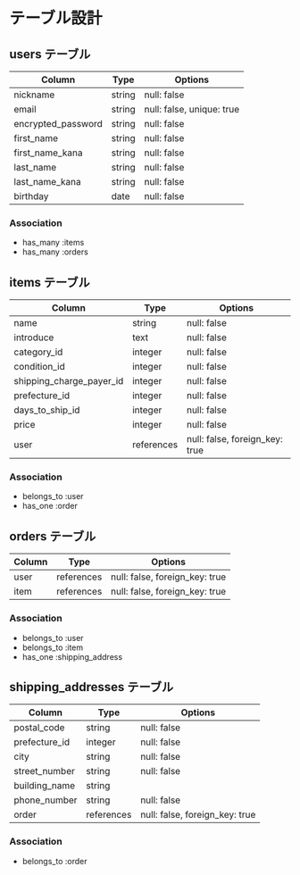 # テーブル設計  

## users テーブル  

|Column|Type|Options|
|---|---|---|
|nickname|string|null: false|
|email|string|null: false, unique: true|
|encrypted_password|string|null: false|
|first_name|string|null: false|
|first_name_kana|string|null: false|
|last_name|string|null: false|
|last_name_kana|string|null: false|
|birthday|date|null: false|

### Association

- has_many :items
- has_many :orders

## items テーブル  

|Column|Type|Options|
|---|---|---|
|name|string|null: false|
|introduce|text|null: false|
|category_id|integer|null: false|
|condition_id|integer|null: false|
|shipping_charge_payer_id|integer|null: false|
|prefecture_id|integer|null: false|
|days_to_ship_id|integer|null: false|
|price|integer|null: false|
|user|references|null: false, foreign_key: true|

### Association

- belongs_to :user
- has_one :order

## orders テーブル

|Column|Type|Options|
|---|---|---|
|user|references|null: false, foreign_key: true|
|item|references|null: false, foreign_key: true|

### Association

- belongs_to :user
- belongs_to :item
- has_one :shipping_address

## shipping_addresses テーブル

|Column|Type|Options|
|---|---|---|
|postal_code|string|null: false|
|prefecture_id|integer|null: false|
|city|string|null: false|
|street_number|string|null: false|
|building_name|string||
|phone_number|string|null: false|
|order|references|null: false, foreign_key: true|

### Association

- belongs_to :order